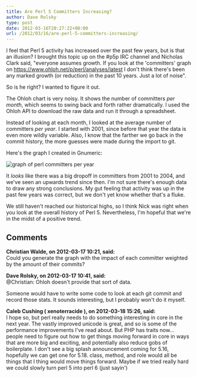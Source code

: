 ```yaml
---
title: Are Perl 5 Committers Increasing?
author: Dave Rolsky
type: post
date: 2012-03-16T20:27:22+00:00
url: /2012/03/16/are-perl-5-committers-increasing/
---
```


I feel that Perl 5 activity has increased over the past few years, but is that an illusion? I
brought this topic up on the #p5p IRC channel and Nicholas Clark said, "everyone assumes growth. If
you look at the 'committers' graph on <https://www.ohloh.net/p/perl/analyses/latest> I don't think
there's been any marked growth (or reduction) in the past 10 years. Just a lot of noise".

So is he right? I wanted to figure it out.

The Ohloh chart is very noisy. It shows the number of committers _per month_, which seems to swing
back and forth rather dramatically. I used the Ohloh API to download the raw data and run it through
a spreadsheet.

Instead of looking at each month, I looked at the average number of committers _per year_. I started
with 2001, since before that year the data is even more wildly variable. Also, I know that the
farther we go back in the commit history, the more guesses were made during the import to git.

Here's the graph I created in Gnumeric:

![graph of perl committers per year](/image/perl-committers-per-year.png)

It _looks_ like there was a big dropoff in committers from 2001 to 2004, and we've seen an upwards
trend since then. I'm not sure there's enough data to draw any strong conclusions. My gut feeling
that activity was up in the past few years was correct, but we don't yet know whether that's a
fluke.

We still haven't reached our historical highs, so I think Nick was right when you look at the
overall history of Perl 5. Nevertheless, I'm hopeful that we're in the midst of a positive trend.

## Comments

**Christian Walde, on 2012-03-17 10:21, said:**  
Could you generate the graph with the impact of each committer weighted by the amount of their
commits?

**Dave Rolsky, on 2012-03-17 10:41, said:**  
@Christian: Ohloh doesn't provide that sort of data.

Someone would have to write some code to look at each git commit and record those stats. It sounds
interesting, but I probably won't do it myself.

**Caleb Cushing ( xenoterracide ), on 2012-03-18 15:26, said:**  
I hope so, but perl really needs to do something interesting in core in the next year. The vastly
improved unicode is great, and so is some of the performance improvements I've read about. But PHP
has traits now... people need to figure out how to get things moving forward in core in ways that
are more big and exciting, and potentially also reduce gobs of boilerplate. I don't see a big splash
announcement coming for 5.16, hopefully we can get one for 5.18. class, method, and role would all
be things that I thing would move things forward. Maybe if we tried really hard we could slowly turn
perl 5 into perl 6 (just sayin')
